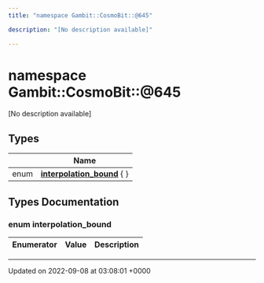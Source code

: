 ```yaml
---
title: "namespace Gambit::CosmoBit::@645"

description: "[No description available]"

---
```


# namespace Gambit::CosmoBit::@645

[No description available]

## Types

|                | Name           |
| -------------- | -------------- |
| enum| **[interpolation_bound](/documentation/code/namespaces/namespacegambit_1_1cosmobit_1_1_0d645/#enum-interpolation-bound)** { } |

## Types Documentation

### enum interpolation_bound

| Enumerator | Value | Description |
| ---------- | ----- | ----------- |









-------------------------------

Updated on 2022-09-08 at 03:08:01 +0000